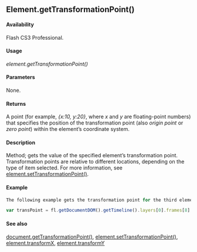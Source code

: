 ## Element.getTransformationPoint()

#### Availability

Flash CS3 Professional.

#### Usage

*element.getTransformationPoint()*

#### Parameters

None.

#### Returns

A point (for example, *{x:10, y:20}*, where *x* and *y* are floating-point numbers) that specifies the position of the transformation point (also *origin point* or *zero point*) within the element’s coordinate system.

#### Description

Method; gets the value of the specified element’s transformation point.
Transformation points are relative to different locations, depending on the type of item selected. For more information, see [element.setTransformationPoint()](../Element_object/elemen19.md).

#### Example

```javascript
The following example gets the transformation point for the third element in the ninth frame on the first layer in the document. The transPoint.x property gives the x coordinate of the transformation point. The transPoint.y property gives the y coordinate of the transformation point.

var transPoint = fl.getDocumentDOM().getTimeline().layers[0].frames[8].elements[2].getTransformationPoint();

```
#### See also

[document.getTransformationPoint()](../Document_object/docume89.md), [element.setTransformationPoint()](../Element_object/elemen19.md), [element.transformX](../Element_object/elemen23.md), [element.transformY](../Element_object/elemen24.md)
